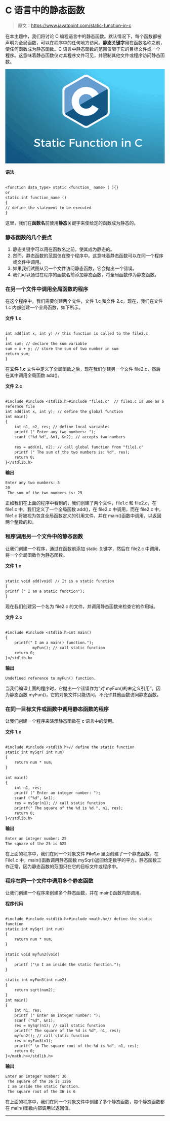 # C 语言中的静态函数

> 原文：<https://www.javatpoint.com/static-function-in-c>

在本主题中，我们将讨论 C 编程语言中的静态函数。默认情况下，每个函数都被声明为全局函数，可以在程序中的任何地方访问。**静态关键字**用在函数名称之前，使任何函数成为静态函数。C 语言中静态函数的范围仅限于它的目标文件或一个程序。这意味着静态函数仅对其程序文件可见，并限制其他文件或程序访问静态函数。

![Static function in C](img/639f20c36b1b90a9a0173e87e61e1b0b.png)

**语法**

```

<function data_type> static <function_ name> ( ){}
or
static int function_name ()
{
// define the statement to be executed
}

```

这里，我们在**函数名**前使用**静态**关键字来使给定的函数成为静态的。

### 静态函数的几个要点

1.  静态关键字可以用在函数名之前，使其成为静态的。
2.  然而，静态函数的范围仅在整个程序中。这意味着静态函数可以在同一个程序或文件中调用。
3.  如果我们试图从另一个文件访问静态函数，它会抛出一个错误。
4.  我们可以通过在程序的函数名前添加静态函数，将全局函数作为静态函数。

### 在另一个文件中调用全局函数的程序

在这个程序中，我们需要创建两个文件，文件 1.c 和文件 2.c。现在，我们在文件 1.c 内部创建一个全局函数，如下所示。

**文件 1.c**

```

int add(int x, int y) // this function is called to the file2.c
{
int sum; // declare the sum variable
sum = x + y; // store the sum of two number in sum
return sum;
}

```

在**文件 1.c** 文件中定义了全局函数之后，现在我们创建另一个文件 file2.c，然后在其中调用全局函数 add()。

**文件 2.c**

```

#include #include <stdlib.h>#include "file1.c"  // file1.c is use as a refernce file
int add(int x, int y); // define the global function
int main()
{
	int n1, n2, res; // define local variables
	printf (" Enter any two numbers: ");
	scanf ("%d %d", &n1, &n2); // accepts two numbers 

	res = add(n1, n2); // call global function from "file1.c"
	printf (" The sum of the two numbers is: %d", res);
	return 0;
}</stdlib.h> 
```

**输出**

```
Enter any two numbers: 5
20
 The sum of the two numbers is: 25

```

正如我们在上面的程序中看到的，我们创建了两个文件，file1.c 和 file2.c，在 file1.c 中，我们定义了一个全局函数 add()，在 file2.c 中调用，而在 file2.c 中，file1.c 将被视为包含全局函数定义的引用文件，并在 main()函数中调用，以返回两个整数的和。

### 程序调用另一个文件中的静态函数

让我们创建一个程序，通过在函数前添加 static 关键字，然后在 file2.c 中调用，将一个全局函数作为静态函数。

**文件 1.c**

```

static void add(void) // It is a static function
{
printf (" I am a static function"); 
}

```

现在我们创建另一个名为 file2.c 的文件，并调用静态函数来检查它的作用域。

**文件 2.c**

```

#include #include <stdlib.h>int main()
{
	printf(" I am a main() function.");
            myFun(); // call static function 
	return 0;
}</stdlib.h> 
```

**输出**

```
Undefined reference to myFun() function.

```

当我们编译上面的程序时，它抛出一个错误作为“对 myFun()的未定义引用”。因为静态函数 myFun()，它的对象文件只能访问，不允许其他函数访问静态函数。

### 在同一目标文件或函数中调用静态函数的程序

让我们创建一个程序来演示静态函数在 c 语言中的使用。

**文件 1.c**

```

#include #include <stdlib.h>// define the static function
static int mySqr( int num)
{
	return num * num; 
}

int main()
{
	int n1, res;
	printf (" Enter an integer number: ");
	scanf ("%d", &n1);
	res = mySqr(n1); // call static function
	printf(" The square of the %d is %d.", n1, res);
	return 0;
}</stdlib.h> 
```

**输出**

```
Enter an integer number: 25
The square of the 25 is 625

```

在上面的程序中，我们在同一个对象文件 **File1.c** 里面创建了一个静态函数。在 File1.c 中，main()函数调用静态函数 mySqr()返回给定数字的平方。静态函数工作正常，因为静态函数的范围只在它的目标文件或程序中。

### 程序在同一个文件中调用多个静态函数

让我们创建一个程序来创建多个静态函数，并在 main()函数内部调用。

**程序代码**

```

#include #include <stdlib.h>#include <math.h>// define the static function
static int mySqr( int num)
{
	return num * num; 
}

static void myfun2(void)
{
	printf ("\n I am inside the static function.");
}

static int myFun3(int num2)
{
	return sqrt(num2);
}
int main()
{
	int n1, res;
	printf (" Enter an integer number: ");
	scanf ("%d", &n1);
	res = mySqr(n1); // call static function
	printf(" The square of the %d is %d", n1, res);
	myfun2(); // call static function
	res = myFun3(n1);
	printf(" \n The square root of the %d is %d", n1, res);
	return 0;
}</math.h></stdlib.h> 
```

**输出**

```
Enter an integer number: 36
 The square of the 36 is 1296
 I am inside the static function.
 The square root of the 36 is 6

```

在上面的程序中，我们在同一个对象文件中创建了多个静态函数，每个静态函数都在 main()函数内部调用以返回值。

* * *